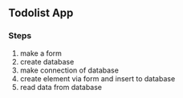 ## Todolist App

### Steps
1. make a form
2. create database
3. make connection of database
4. create element via form and insert to database
5. read data from database

